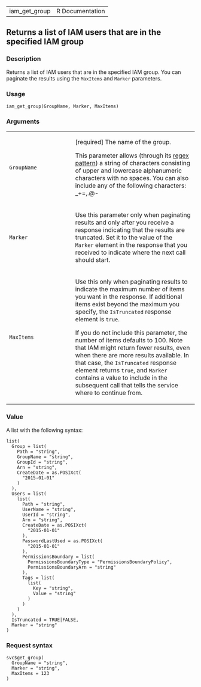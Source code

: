 <table style="width: 100%;">
<tbody>
<tr class="odd">
<td>iam_get_group</td>
<td style="text-align: right;">R Documentation</td>
</tr>
</tbody>
</table>

## Returns a list of IAM users that are in the specified IAM group

### Description

Returns a list of IAM users that are in the specified IAM group. You can
paginate the results using the `MaxItems` and `Marker` parameters.

### Usage

    iam_get_group(GroupName, Marker, MaxItems)

### Arguments

<table>
<colgroup>
<col style="width: 35%" />
<col style="width: 65%" />
</colgroup>
<tbody>
<tr class="odd">
<td><code id="iam_get_group_:_GroupName">GroupName</code></td>
<td><p>[required] The name of the group.</p>
<p>This parameter allows (through its <a
href="https://en.wikipedia.org/wiki/Regex">regex pattern</a>) a string
of characters consisting of upper and lowercase alphanumeric characters
with no spaces. You can also include any of the following characters:
_+=,.@-</p></td>
</tr>
<tr class="even">
<td><code id="iam_get_group_:_Marker">Marker</code></td>
<td><p>Use this parameter only when paginating results and only after
you receive a response indicating that the results are truncated. Set it
to the value of the <code>Marker</code> element in the response that you
received to indicate where the next call should start.</p></td>
</tr>
<tr class="odd">
<td><code id="iam_get_group_:_MaxItems">MaxItems</code></td>
<td><p>Use this only when paginating results to indicate the maximum
number of items you want in the response. If additional items exist
beyond the maximum you specify, the <code>IsTruncated</code> response
element is <code>true</code>.</p>
<p>If you do not include this parameter, the number of items defaults to
100. Note that IAM might return fewer results, even when there are more
results available. In that case, the <code>IsTruncated</code> response
element returns <code>true</code>, and <code>Marker</code> contains a
value to include in the subsequent call that tells the service where to
continue from.</p></td>
</tr>
</tbody>
</table>

### Value

A list with the following syntax:

    list(
      Group = list(
        Path = "string",
        GroupName = "string",
        GroupId = "string",
        Arn = "string",
        CreateDate = as.POSIXct(
          "2015-01-01"
        )
      ),
      Users = list(
        list(
          Path = "string",
          UserName = "string",
          UserId = "string",
          Arn = "string",
          CreateDate = as.POSIXct(
            "2015-01-01"
          ),
          PasswordLastUsed = as.POSIXct(
            "2015-01-01"
          ),
          PermissionsBoundary = list(
            PermissionsBoundaryType = "PermissionsBoundaryPolicy",
            PermissionsBoundaryArn = "string"
          ),
          Tags = list(
            list(
              Key = "string",
              Value = "string"
            )
          )
        )
      ),
      IsTruncated = TRUE|FALSE,
      Marker = "string"
    )

### Request syntax

    svc$get_group(
      GroupName = "string",
      Marker = "string",
      MaxItems = 123
    )
